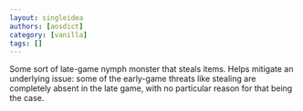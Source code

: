 ```yaml
---
layout: singleidea
authors: [aosdict]
category: [vanilla]
tags: []
---
```

Some sort of late-game nymph monster that steals items. Helps mitigate an underlying issue: some of the early-game threats like stealing are completely absent in the late game, with no particular reason for that being the case.
